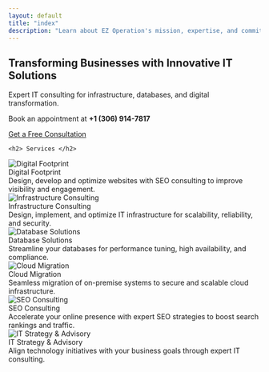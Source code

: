 ```yaml
---
layout: default
title: "index"
description: "Learn about EZ Operation's mission, expertise, and commitment to digital transformation."
---
```


<!DOCTYPE html>
<html lang="en">
<head>
  <meta charset="UTF-8" />
  <meta name="viewport" content="width=device-width, initial-scale=1.0" />
  <title>EZ Operation Inc.</title>
  <meta name="description" content="Simplifying IT Solutions - Expert IT consulting for infrastructure, databases, and digital transformation." />
  <meta name="keywords" content="IT consulting, web development, database solutions, digital transformation, EZ Operation">
  <meta name="author" content="EZ Operation Inc.">
  <link rel="canonical" href="https://www.ezopinc.ca" />
  <link href="https://cdn.jsdelivr.net/npm/bootstrap@5.3.3/dist/css/bootstrap.min.css" rel="stylesheet" />
  <link href="https://cdnjs.cloudflare.com/ajax/libs/font-awesome/6.5.0/css/all.min.css" rel="stylesheet" />
  <link rel="stylesheet" href="styles.css" />
  
</head>
<body>

<div id="header"></div>
  <!-- Dynamic Content Area -->
  <section class="py-5 text-center bg-light" id="content-area">
    <div class="container">
      <h1 class="display-5 fw-bold">Transforming Businesses with Innovative IT Solutions</h1>
      <p class="lead">Expert IT consulting for infrastructure, databases, and digital transformation.</p>
      <p class="mb-4">Book an appointment at <strong>+1 (306) 914-7817</strong></p>
      <a href="#" class="btn btn-primary btn-lg" onclick="loadPage('contact.html'); return false;">Get a Free Consultation</a>

      
  <div class="row g-4 mt-5 justify-content-center text-center " id="services">
  
    <h2> Services </h2>
  <!-- Service 1 -->
  <div class="col-md-4">
    <div class="card service-card shadow-sm">
      <img src="images/footprint.png" class="service-img" alt="Digital Footprint"/>
      <div class="card-body text-center">
        <i class="fas fa-globe service-icon"></i>
        <div class="service-title">Digital Footprint</div>
      </div>
      <div class="service-overlay">
        Design, develop and optimize websites with SEO consulting to improve visibility and engagement.
      </div>
    </div>
  </div>

  <!-- Service 2 -->
  <div class="col-md-4">
    <div class="card service-card shadow-sm">
      <img src="images/2.jpg" class="service-img" alt="Infrastructure Consulting"/>
      <div class="card-body text-center">
        <i class="fas fa-network-wired service-icon"></i>
        <div class="service-title">Infrastructure Consulting</div>
      </div>
      <div class="service-overlay">
        Design, implement, and optimize IT infrastructure for scalability, reliability, and security.
      </div>
    </div>
  </div>

  <!-- Service 3 -->
  <div class="col-md-4">
    <div class="card service-card shadow-sm">
      <img src="images/database.jpg" class="service-img" alt="Database Solutions"/>
      <div class="card-body text-center">
        <i class="fas fa-database service-icon"></i>
        <div class="service-title">Database Solutions</div>
      </div>
      <div class="service-overlay">
        Streamline your databases for performance tuning, high availability, and compliance.
      </div>
    </div>
  </div>

  <!-- Service 4 -->
  <div class="col-md-4">
    <div class="card service-card shadow-sm">
      <img src="images/3.jpg" class="service-img" alt="Cloud Migration"/>
      <div class="card-body text-center">
        <i class="fas fa-cloud-upload-alt service-icon"></i>
        <div class="service-title">Cloud Migration</div>
      </div>
      <div class="service-overlay">
        Seamless migration of on-premise systems to secure and scalable cloud infrastructure.
      </div>
    </div>
  </div>

  <!-- Service 5 -->
  <div class="col-md-4">
    <div class="card service-card shadow-sm">
      <img src="images/1.jpg" class="service-img" alt="SEO Consulting"/>
      <div class="card-body text-center">
        <i class="fas fa-cogs service-icon"></i>
        <div class="service-title">SEO Consulting</div>
      </div>
      <div class="service-overlay">
        Accelerate your online presence with expert SEO strategies to boost search rankings and traffic.
      </div>
    </div>
  </div>

  <!-- Service 6 -->
  <div class="col-md-4">
    <div class="card service-card shadow-sm">
      <img src="images/strategy.png" class="service-img" alt="IT Strategy & Advisory"/>
      <div class="card-body text-center">
        <i class="fas fa-lightbulb service-icon"></i>
        <div class="service-title">IT Strategy & Advisory</div>
      </div>
      <div class="service-overlay">
        Align technology initiatives with your business goals through expert IT consulting.
      </div>
    </div>
  </div>

</div>
    </div>
  </section>

  <div id="footer"></div>

  <!-- Scripts -->
  <script>
    function loadPartial(id, url) {
      fetch(url)
        .then(res => res.text())
        .then(html => document.getElementById(id).innerHTML = html);
    }

    function loadPage(url) {
      if (url === 'home') {
        document.getElementById("content-area").innerHTML = `
          <div class='container'>
            <h1 class='display-5 fw-bold'>Transforming Businesses with Innovative IT Solutions</h1>
            <p class='lead'>Expert IT consulting for infrastructure, databases, and digital transformation.</p>
            <p class='mb-4'>Book an appointment at <strong>+1 (306) 914-7817</strong></p>
            <a href='#' class='btn btn-primary btn-lg' onclick="loadPage('contact.html'); return false;">Get a Free Consultation</a>
          </div>`;
        return;
      }
      fetch(url)
        .then(res => {
          if (!res.ok) throw new Error("Page not found");
          return res.text();
        })
        .then(data => {
          document.getElementById("content-area").innerHTML = data;
          window.scrollTo({ top: 0, behavior: 'smooth' });
        })
        .catch(err => {
          document.getElementById("content-area").innerHTML = "<div class='container py-5'><h2>Page not found</h2><p>Sorry, we couldn’t load the page.</p></div>";
        });
    }

    // Load header and footer
    loadPartial("header", "header.html");
    loadPartial("footer", "footer.html");
  </script>
  <script src="https://cdn.jsdelivr.net/npm/bootstrap@5.3.3/dist/js/bootstrap.bundle.min.js"></script>
</body>
</html>